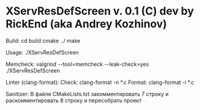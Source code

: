# XServResDefScreen v. 0.1 (C) dev by RickEnd (aka Andrey Kozhinov)

Build: 
    cd build
    cmake ../
    make

Usage:
    ./XServResDefScreen

Memcheck:
    valgrind --tool=memcheck --leak-check=yes ./XServResDefScreen

Linter (clang-format):
    Check:
        clang-format -n *.c
    Format:
        clang-format -i *.c

Sanitizer:
    В файле CMakeLists.txt закомментировать 7 строку и раскомментировать 8 строку и пересобрать проект
